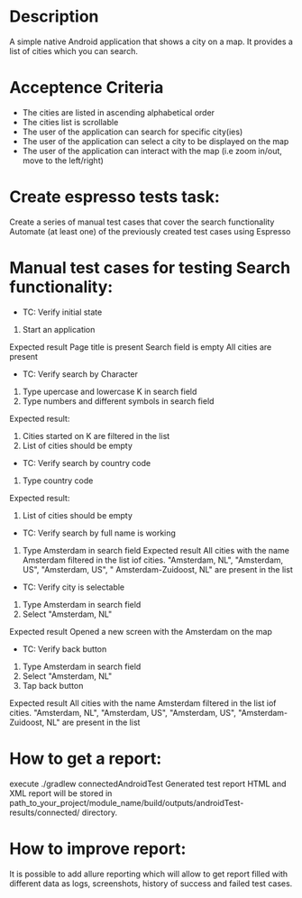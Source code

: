 # Description
A simple native Android application that shows a city on a map. It provides a list of cities which you can search.

# Acceptence Criteria
* The cities are listed in ascending alphabetical order
* The cities list is scrollable
* The user of the application can search for specific city(ies) 
* The user of the application can select a city to be displayed on the map
* The user of the application can interact with the map (i.e zoom in/out, move to the left/right)

# Create espresso tests task:
Create a series of manual test cases that cover the search functionality
Automate (at least one) of the previously created test cases using Espresso

# Manual test cases for testing Search functionality:
* TC: Verify initial state
1. Start an application

Expected result
Page title is present
Search field is empty
All cities are present

* TC: Verify search by Character
1. Type upercase and lowercase K in search field
2. Type numbers and different symbols in search field

Expected result:
1. Cities started on K are filtered in the list
2. List of cities should be empty

* TC: Verify search by country code
1. Type country code

Expected result:
1. List of cities should be empty

* TC: Verify search by full name is working
1. Type Amsterdam in search field
Expected result
All cities with the name Amsterdam filtered in the list iof cities. "Amsterdam, NL", "Amsterdam, US", "Amsterdam, US", "    Amsterdam-Zuidoost, NL" are present in the list

* TC: Verify city is selectable
1. Type Amsterdam in search field
2. Select "Amsterdam, NL"

Expected result
Opened a new screen with the Amsterdam on the map

* TC: Verify back button
1. Type Amsterdam in search field
2. Select "Amsterdam, NL"
3. Tap back button

Expected result
All cities with the name Amsterdam filtered in the list iof cities. "Amsterdam, NL", "Amsterdam, US", "Amsterdam, US", "Amsterdam-Zuidoost, NL" are present in the list

# How to get a report:
 execute ./gradlew connectedAndroidTest
 Generated test report HTML and XML report will be stored in path_to_your_project/module_name/build/outputs/androidTest-results/connected/ directory.

# How to improve report:
It is possible to add allure reporting which will allow to get report filled with different data as logs, screenshots, history of success and failed test cases.
